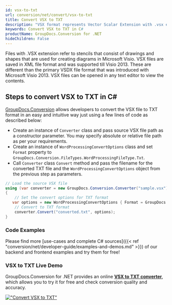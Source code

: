```yaml
---
id: vsx-to-txt
url: conversion/net/convert/vsx-to-txt
title: Convert VSX to TXT
description: "VSX format represents Vector Scalar Extension with .vsx extension. Learn how to convert VSX to TXT file programmatically in C# language using GroupDocs.Conversion for .NET library."
keywords: Convert VSX to TXT in C#
productName: GroupDocs.Conversion for .NET
hideChildren: False
---
```


Files with .VSX extension refer to stencils that consist of drawings and shapes that are used for creating diagrams in Microsoft Visio. VSX files are saved in XML file format and was supported till Visio 2013. These are different than the primary VSDX file format that was introduced with Microsoft Visio 2013. VSX files can be opened in any text editor to view the contents.

## Steps to convert VSX to TXT in C#

[GroupDocs.Conversion](https://products.groupdocs.com/conversion/net) allows developers to convert the VSX file to TXT format in an easy and intuitive way just using a few lines of code as described below:

* Create an instance of `Converter` class and pass source VSX file path as a constructor parameter. You may specify absolute or relative file path as per your requirements. 
* Create an instance of `WordProcessingConvertOptions` class and set `Format` property to `GroupDocs.Conversion.FileTypes.WordProcessingFileType.Txt`.
* Call `Converter` class `Convert` method and pass the filename for the converted TXT file and the `WordProcessingConvertOptions` object from the previous step as parameters.

```csharp
// Load the source VSX file
using (var converter = new GroupDocs.Conversion.Converter("sample.vsx"))
{
    // Set the convert options for TXT format
   var options = new WordProcessingConvertOptions { Format = GroupDocs.Conversion.FileTypes.WordProcessingFileType.Txt };
    // Convert to TXT format
    converter.Convert("converted.txt", options);
}
```

### Code Examples

Please find more [use-cases and complete C# sources]({{< ref "conversion/net/developer-guide/examples-and-demos.md" >}}) of our backend and frontend examples and try them for free!

### VSX to TXT Live Demo

GroupDocs.Conversion for .NET provides an online [**VSX to TXT converter**](https://products.groupdocs.app/conversion/vsx-to-txt), which allows you to try it for free and check conversion quality and accuracy.

[!["Convert VSX to TXT"](conversion/net/images/convert-to-txt/convert-vsx-to-txt.png)](https://products.groupdocs.app/conversion/vsx-to-txt)